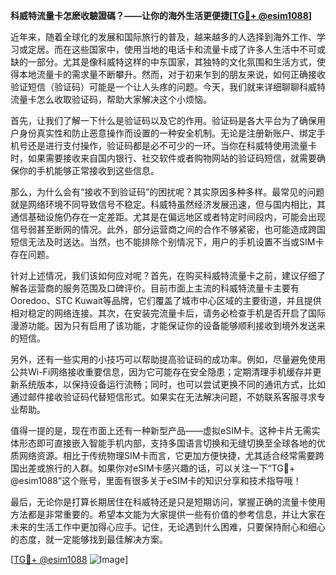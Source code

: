 **科威特流量卡怎麽收驗證碼？——让你的海外生活更便捷[[TG💪+ @esim1088](https://t.me/s/esim1088)]**

近年来，随着全球化的发展和国际旅行的普及，越来越多的人选择到海外工作、学习或定居。而在这些国家中，使用当地的电话卡和流量卡成了许多人生活中不可或缺的一部分。尤其是像科威特这样的中东国家，其独特的文化氛围和生活方式，使得本地流量卡的需求量不断攀升。然而，对于初来乍到的朋友来说，如何正确接收验证短信（验证码）可能是一个让人头疼的问题。今天，我们就来详细聊聊科威特流量卡怎么收取验证码，帮助大家解决这个小烦恼。

首先，让我们了解一下什么是验证码以及它的作用。验证码是各大平台为了确保用户身份真实性和防止恶意操作而设置的一种安全机制。无论是注册新账户、绑定手机号还是进行支付操作，验证码都是必不可少的一环。当你在科威特使用流量卡时，如果需要接收来自国内银行、社交软件或者购物网站的验证码短信，就需要确保你的手机能够正常接收到这些信息。

那么，为什么会有“接收不到验证码”的困扰呢？其实原因多种多样。最常见的问题就是网络环境不同导致信号不稳定。科威特虽然经济发展迅速，但与国内相比，其通信基础设施仍存在一定差距。尤其是在偏远地区或者特定时间段内，可能会出现信号弱甚至断网的情况。此外，部分运营商之间的合作不够紧密，也可能造成跨国短信无法及时送达。当然，也不能排除个别情况下，用户的手机设置不当或SIM卡存在问题。

针对上述情况，我们该如何应对呢？首先，在购买科威特流量卡之前，建议仔细了解各运营商的服务范围及口碑评价。目前市面上主流的科威特流量卡主要有Ooredoo、STC Kuwait等品牌，它们覆盖了城市中心区域的主要街道，并且提供相对稳定的网络连接。其次，在安装完流量卡后，请务必检查手机是否开启了国际漫游功能。因为只有启用了该功能，才能保证你的设备能够顺利接收到境外发送来的短信。

另外，还有一些实用的小技巧可以帮助提高验证码的成功率。例如，尽量避免使用公共Wi-Fi网络接收重要信息，因为它可能存在安全隐患；定期清理手机缓存并更新系统版本，以保持设备运行流畅；同时，也可以尝试更换不同的通讯方式，比如通过邮件接收验证码代替短信形式。如果实在无法解决问题，不妨联系客服寻求专业帮助。

值得一提的是，现在市面上还有一种新型产品——虚拟eSIM卡。这种卡片无需实体形态即可直接嵌入智能手机内部，支持多国语言切换和无缝切换至全球各地的优质网络资源。相比于传统物理SIM卡而言，它更加方便快捷，尤其适合经常需要跨国出差或旅行的人群。如果你对eSIM卡感兴趣的话，可以关注一下“TG💪+ @esim1088”这个账号，里面有很多关于eSIM卡的知识分享和技术指导哦！

最后，无论你是打算长期居住在科威特还是只是短期访问，掌握正确的流量卡使用方法都是非常重要的。希望本文能为大家提供一些有价值的参考信息，并让大家在未来的生活工作中更加得心应手。记住，无论遇到什么困难，只要保持耐心和细心的态度，就一定能够找到最佳解决方案。

[[TG💪+ @esim1088](https://t.me/s/esim1088) ![Image](https://i.postimg.cc/4NQfJmqS/Snipaste-2025-05-13-00-14-12.png)]